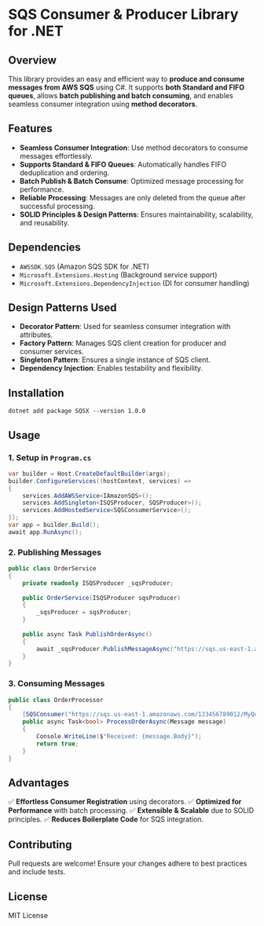 # SQS Consumer & Producer Library for .NET

## Overview
This library provides an easy and efficient way to **produce and consume messages from AWS SQS** using C#. It supports **both Standard and FIFO queues**, allows **batch publishing and batch consuming**, and enables seamless consumer integration using **method decorators**.

## Features
- **Seamless Consumer Integration**: Use method decorators to consume messages effortlessly.
- **Supports Standard & FIFO Queues**: Automatically handles FIFO deduplication and ordering.
- **Batch Publish & Batch Consume**: Optimized message processing for performance.
- **Reliable Processing**: Messages are only deleted from the queue after successful processing.
- **SOLID Principles & Design Patterns**: Ensures maintainability, scalability, and reusability.

## Dependencies
- `AWSSDK.SQS` (Amazon SQS SDK for .NET)
- `Microsoft.Extensions.Hosting` (Background service support)
- `Microsoft.Extensions.DependencyInjection` (DI for consumer handling)

## Design Patterns Used
- **Decorator Pattern**: Used for seamless consumer integration with attributes.
- **Factory Pattern**: Manages SQS client creation for producer and consumer services.
- **Singleton Pattern**: Ensures a single instance of SQS client.
- **Dependency Injection**: Enables testability and flexibility.

## Installation
```
dotnet add package SQSX --version 1.0.0
```

## Usage
### 1. Setup in `Program.cs`
```csharp
var builder = Host.CreateDefaultBuilder(args);
builder.ConfigureServices((hostContext, services) =>
{
    services.AddAWSService<IAmazonSQS>();
    services.AddSingleton<ISQSProducer, SQSProducer>();
    services.AddHostedService<SQSConsumerService>();
});
var app = builder.Build();
await app.RunAsync();
```

### 2. Publishing Messages
```csharp
public class OrderService
{
    private readonly ISQSProducer _sqsProducer;
    
    public OrderService(ISQSProducer sqsProducer)
    {
        _sqsProducer = sqsProducer;
    }
    
    public async Task PublishOrderAsync()
    {
        await _sqsProducer.PublishMessageAsync("https://sqs.us-east-1.amazonaws.com/123456789012/MyQueue", new { OrderId = 123, Status = "Created" });
    }
}
```

### 3. Consuming Messages
```csharp
public class OrderProcessor
{
    [SQSConsumer("https://sqs.us-east-1.amazonaws.com/123456789012/MyQueue", 5)]
    public async Task<bool> ProcessOrderAsync(Message message)
    {
        Console.WriteLine($"Received: {message.Body}");
        return true;
    }
}
```

## Advantages
✅ **Effortless Consumer Registration** using decorators.
✅ **Optimized for Performance** with batch processing.
✅ **Extensible & Scalable** due to SOLID principles.
✅ **Reduces Boilerplate Code** for SQS integration.


## Contributing
Pull requests are welcome! Ensure your changes adhere to best practices and include tests.

## License
MIT License


